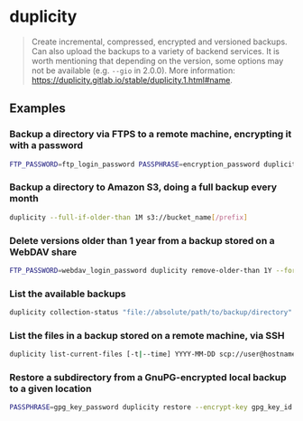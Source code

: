 # duplicity

> Create incremental, compressed, encrypted and versioned backups. Can also upload the backups to a variety of backend services. It is worth mentioning that depending on the version, some options may not be available (e.g. `--gio` in 2.0.0). More information: <https://duplicity.gitlab.io/stable/duplicity.1.html#name>.

## Examples

### Backup a directory via FTPS to a remote machine, encrypting it with a password

```bash
FTP_PASSWORD=ftp_login_password PASSPHRASE=encryption_password duplicity path/to/source/directory ftps://user@hostname/target/directory/path/
```

### Backup a directory to Amazon S3, doing a full backup every month

```bash
duplicity --full-if-older-than 1M s3://bucket_name[/prefix]
```

### Delete versions older than 1 year from a backup stored on a WebDAV share

```bash
FTP_PASSWORD=webdav_login_password duplicity remove-older-than 1Y --force webdav[s]://user@hostname[:port]/some_dir
```

### List the available backups

```bash
duplicity collection-status "file://absolute/path/to/backup/directory"
```

### List the files in a backup stored on a remote machine, via SSH

```bash
duplicity list-current-files [-t|--time] YYYY-MM-DD scp://user@hostname/path/to/backup/dir
```

### Restore a subdirectory from a GnuPG-encrypted local backup to a given location

```bash
PASSPHRASE=gpg_key_password duplicity restore --encrypt-key gpg_key_id --path-to-restore relative/path/restoredirectory file://absolute/path/to/backup/directory path/to/directory/to/restore/to
```
